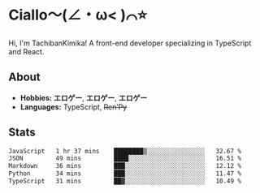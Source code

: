 # Ciallo～(∠・ω< )⌒⭐️

Hi, I'm TachibanKimika! A front-end developer specializing in TypeScript and React.

## About
- **Hobbies:** **エロゲー**, **エロゲー**, **エロゲー**
- **Languages:** TypeScript, ~~Ren’Py~~

## Stats
<!--START_SECTION:waka-->

```txt
JavaScript   1 hr 37 mins    ████████▒░░░░░░░░░░░░░░░░   32.67 %
JSON         49 mins         ████░░░░░░░░░░░░░░░░░░░░░   16.51 %
Markdown     36 mins         ███░░░░░░░░░░░░░░░░░░░░░░   12.12 %
Python       34 mins         ███░░░░░░░░░░░░░░░░░░░░░░   11.47 %
TypeScript   31 mins         ██▓░░░░░░░░░░░░░░░░░░░░░░   10.49 %
```

<!--END_SECTION:waka-->

<!-- ![Metrics](https://metrics.lecoq.io/TachibanaKimika?template=classic&base.activity=0&base.community=0&base.repositories=0&languages=1&isocalendar=1&isocalendar.duration=half-year&languages.limit=8&languages.sections=most-used&languages.colors=github&languages.threshold=0%25&languages.indepth=false&languages.recent.load=300&languages.recent.days=14&config.timezone=Asia%2FShanghai)
 -->
